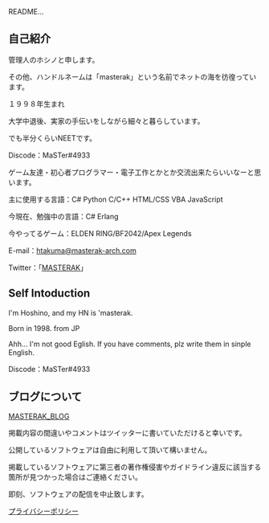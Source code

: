 README...
## 自己紹介
管理人のホシノと申します。

その他、ハンドルネームは「masterak」という名前でネットの海を彷徨っています。

１９９８年生まれ

大学中退後、実家の手伝いをしながら細々と暮らしています。

でも半分くらいNEETです。

Discode：MaSTer#4933

ゲーム友達・初心者プログラマー・電子工作とかとか交流出来たらいいなーと思います。

主に使用する言語：C# Python C/C++ HTML/CSS VBA JavaScript

今現在、勉強中の言語：C# Erlang

今やってるゲーム：ELDEN RING/BF2042/Apex Legends

E-mail：htakuma@masterak-arch.com

Twitter：「[MASTERAK](https://twitter.com/MaSTerAK_O2O9)」

## Self Intoduction

I'm Hoshino, and my HN is 'masterak.

Born in 1998. from JP

Ahh... I'm not good Eglish. If you have comments, plz write them in sinple English.

Discode：MaSTer#4933

## ブログについて

[MASTERAK_BLOG](https://masterak-arch.com/)

掲載内容の間違いやコメントはツイッターに書いていただけると幸いです。

公開しているソフトウェアは自由に利用して頂いて構いません。

掲載しているソフトウェアに第三者の著作権侵害やガイドライン違反に該当する箇所が見つかった場合はご連絡ください。

即刻、ソフトウェアの配信を中止致します。

[プライバシーポリシー](https://github.com/MaSTerAK-902/MaSTerAK-902/blob/main/privacy%20policy.md)
